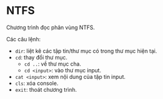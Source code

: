 # NTFS 
Chương trình đọc phân vùng NTFS.

Các câu lệnh:
- `dir`: liệt kê các tập tin/thư mục có trong thư mục hiện tại.
- `cd`: thay đổi thư mục.
    - `cd ..`: về thư mục cha.
    - `cd <input>`: vào thư mục input.
- `cat <input>`: xem nội dung của tập tin input.
- `cls`: xóa console.
- `exit`: thoát chương trình.
